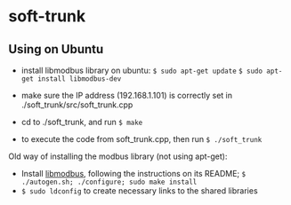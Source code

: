 # soft-trunk
## Using on Ubuntu

* install libmodbus library on ubuntu:
`$ sudo apt-get update`
`$ sudo apt-get install libmodbus-dev`

* make sure the IP address (192.168.1.101) is correctly set in ./soft_trunk/src/soft_trunk.cpp

* cd to ./soft_trunk, and run 
`$ make`

* to execute the code from soft_trunk.cpp, then run 
`$ ./soft_trunk`


Old way of installing the modbus library (not using apt-get):
* Install [libmodbus](https://github.com/stephane/libmodbus), following the instructions on its README; `$ ./autogen.sh; ./configure; sudo make install`
* `$ sudo ldconfig` to create necessary links to the shared libraries

